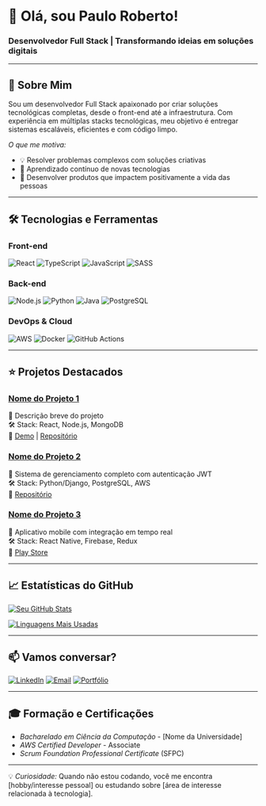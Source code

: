  # 👋 Olá, sou Paulo Roberto!

### Desenvolvedor Full Stack | Transformando ideias em soluções digitais

---

## 🚀 Sobre Mim
Sou um desenvolvedor Full Stack apaixonado por criar soluções tecnológicas completas, desde o front-end até a infraestrutura. Com experiência em múltiplas stacks tecnológicas, meu objetivo é entregar sistemas escaláveis, eficientes e com código limpo.

*O que me motiva:*
- 💡 Resolver problemas complexos com soluções criativas
- 🌱 Aprendizado contínuo de novas tecnologias
- 🚀 Desenvolver produtos que impactem positivamente a vida das pessoas

---

## 🛠 Tecnologias e Ferramentas

### Front-end
![React](https://img.shields.io/badge/React-20232A?style=for-the-badge&logo=react&logoColor=61DAFB)
![TypeScript](https://img.shields.io/badge/TypeScript-007ACC?style=for-the-badge&logo=typescript&logoColor=white)
![JavaScript](https://img.shields.io/badge/JavaScript-F7DF1E?style=for-the-badge&logo=javascript&logoColor=black)
![SASS](https://img.shields.io/badge/Sass-CC6699?style=for-the-badge&logo=sass&logoColor=white)

### Back-end
![Node.js](https://img.shields.io/badge/Node.js-43853D?style=for-the-badge&logo=node.js&logoColor=white)
![Python](https://img.shields.io/badge/Python-3776AB?style=for-the-badge&logo=python&logoColor=white)
![Java](https://img.shields.io/badge/Java-ED8B00?style=for-the-badge&logo=openjdk&logoColor=white)
![PostgreSQL](https://img.shields.io/badge/PostgreSQL-316192?style=for-the-badge&logo=postgresql&logoColor=white)

### DevOps & Cloud
![AWS](https://img.shields.io/badge/AWS-232F3E?style=for-the-badge&logo=amazon-aws&logoColor=white)
![Docker](https://img.shields.io/badge/Docker-2496ED?style=for-the-badge&logo=docker&logoColor=white)
![GitHub Actions](https://img.shields.io/badge/GitHub_Actions-2088FF?style=for-the-badge&logo=github-actions&logoColor=white)

---

## ⭐ Projetos Destacados

### [Nome do Projeto 1](link)
📝 Descrição breve do projeto  
🛠 Stack: React, Node.js, MongoDB  
🔗 [Demo](link) | [Repositório](link)

### [Nome do Projeto 2](link)
📝 Sistema de gerenciamento completo com autenticação JWT  
🛠 Stack: Python/Django, PostgreSQL, AWS  
🔗 [Repositório](link)

### [Nome do Projeto 3](link)
📝 Aplicativo mobile com integração em tempo real  
🛠 Stack: React Native, Firebase, Redux  
🔗 [Play Store](link)

---

## 📈 Estatísticas do GitHub

[![Seu GitHub Stats](https://github-readme-stats.vercel.app/api?username=seuusername&show_icons=true&theme=radical)](https://github.com/seuusername)

[![Linguagens Mais Usadas](https://github-readme-stats.vercel.app/api/top-langs/?username=seuusername&layout=compact&theme=radical)](https://github.com/seuusername)

---

## 📫 Vamos conversar?

[![LinkedIn](https://img.shields.io/badge/LinkedIn-0077B5?style=for-the-badge&logo=linkedin&logoColor=white)](link)
[![Email](https://img.shields.io/badge/Email-D14836?style=for-the-badge&logo=gmail&logoColor=white)](mailto:hankspqd6812925@gmail.com)
[![Portfólio](https://img.shields.io/badge/Portfólio-4285F4?style=for-the-badge&logo=google-chrome&logoColor=white)](link)

---

## 🎓 Formação e Certificações
- *Bacharelado em Ciência da Computação* - [Nome da Universidade]  
- *AWS Certified Developer* - Associate  
- *Scrum Foundation Professional Certificate* (SFPC)

---

💡 *Curiosidade:* Quando não estou codando, você me encontra [hobby/interesse pessoal] ou estudando sobre [área de interesse relacionada à tecnologia].

  
